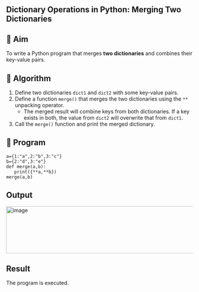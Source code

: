 ## Dictionary Operations in Python: Merging Two Dictionaries

## 🎯 Aim
To write a Python program that merges **two dictionaries** and combines their key-value pairs.

## 🧠 Algorithm
1. Define two dictionaries `dict1` and `dict2` with some key-value pairs.
2. Define a function `merge()` that merges the two dictionaries using the `**` unpacking operator.
   - The merged result will combine keys from both dictionaries. If a key exists in both, the value from `dict2` will overwrite that from `dict1`.
3. Call the `merge()` function and print the merged dictionary.

## 🧾 Program

```
a={1:"a",2:"b",3:"c"}
b={2:"d",3:"e"}
def merge(a,b):
   print({**a,**b})
merge(a,b)
```

## Output


<img width="1258" height="127" alt="image" src="https://github.com/user-attachments/assets/7044fed9-95ff-46e1-b872-7011354b2491" />



## Result
The program is executed.
